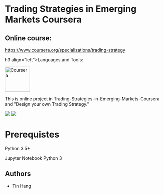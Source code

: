 # Trading Strategies in Emerging Markets Coursera
## Online course:
https://www.coursera.org/specializations/trading-strategy

h3 align="left">Languages and Tools:</h3>
<p align="left"> </a> <a href="https://www.coursera.org/" target="_blank"> <img src="https://en.wikipedia.org/wiki/Coursera#/media/File:Coursera-Logo_600x600.svg" alt="Coursera" width="80" height="80"/> </a> 

This is online project in Trading-Strategies-in-Emerging-Markets-Coursera and "Design your own Trading Strategy."

<img src="Stocks_Chart.png">
<img src="Heatmap.png">


# Prerequistes
Python 3.5+

Jupyter Notebook Python 3


## Authors
* Tin Hang

